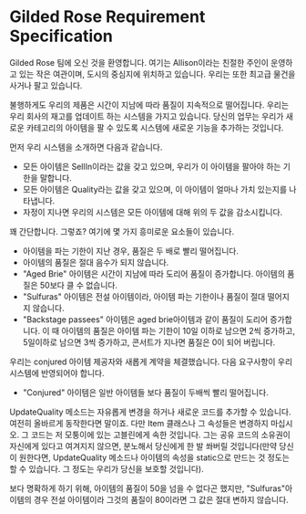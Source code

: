 # Gilded Rose Requirement Specification

Gilded Rose 팀에 오신 것을 환영합니다. 여기는 Allison이라는 친절한 주인이 운영하고 있는 작은 여관이며, 도시의 중심지에 위치하고 있습니다. 우리는 또한 최고급 물건을 사거나 팔고 있습니다.

불행하게도 우리의 제품은 시간이 지남에 따라 품질이 지속적으로 떨어집니다. 우리는 우리 회사의 재고를 업데이트 하는 시스템을 가지고 있습니다. 당신의 업무는 우리가 새로운 카테고리의 아이템을 팔 수 있도록 시스템에 새로운 기능을 추가하는 것입니다.

먼저 우리 시스템을 소개하면 다음과 같습니다.

- 모든 아이템은 SellIn이라는 값을 갖고 있으며, 우리가 이 아이템을 팔아야 하는 기한을 말합니다.
- 모든 아이템은 Quality라는 값을 갖고 있으며, 이 아이템이 얼마나 가치 있는지를 나타냅니다.
- 자정이 지나면 우리의 시스템은 모든 아이템에 대해 위의 두 값을 감소시킵니다.

꽤 간단합니다. 그렇죠? 여기에 몇 가지 흥미로운 요소들이 있습니다.

- 아이템을 파는 기한이 지난 경우, 품질은 두 배로 빨리 떨어집니다.
- 아이템의 품질은 절대 음수가 되지 않습니다.
- "Aged Brie" 아이템은 시간이 지남에 따라 도리어 품질이 증가합니다.
아이템의 품질은 50보다 클 수 없습니다.
- "Sulfuras" 아이템은 전설 아이템이라, 아이템 파는 기한이나 품질이 절대 떨어지지 않습니다.
- "Backstage passees" 아이템은 aged brie아이템과 같이 품질이 도리어 증가합니다. 이 때 아이템의 품질은 아이템 파는 기한이 10일 이하로 남으면 2씩 증가하고, 5일이하로 남으면 3씩 증가하고, 콘서트가 지나면 품질은 0이 되어 버립니다.

우리는 conjured 아이템 제공자와 새롭게 계약을 체결했습니다. 다음 요구사항이 우리 시스템에 반영되어야 합니다.

- "Conjured" 아이템은 일반 아이템들 보다 품질이 두배씩 빨리 떨어집니다.

UpdateQuality 메소드는 자유롭게 변경을 하거나 새로운 코드를 추가할 수 있습니다. 여전히 올바르게 동작한다면 말이죠. 다만 Item 클래스나 그 속성들은 변경하지 마십시오. 그 코드는 저 모퉁이에 있는 고블린에게 속한 것입니다. 그는 공유 코드의 소유권이 자신에게 있다고 여겨지지 않으면, 분노해서 당신에게 한 발 쏴버릴 것입니다(만약 당신이 원한다면, UpdateQuality 메소드나 아이템의 속성을 static으로 만드는 것 정도는 할 수 있습니다. 그 정도는 우리가 당신을 보호할 것입니다).

보다 명확하게 하기 위해, 아이템의 품질이 50을 넘을 수 없다곤 했지만, "Sulfuras"아이템의 경우 전설 아이템이라 그것의 품질이 80이라면 그 값은 절대 변하지 않습니다.